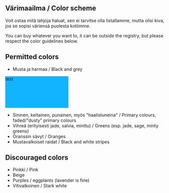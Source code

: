 ## Värimaailma / Color scheme

Voit ostaa mitä lahjoja haluat, sen ei tarvitse olla listallamme, mutta olisi kiva, jos se sopisi väriensä puolesta kotiimme.

You can buy whatever you want to, it can be outside the registry,  but please respect the color guidelines below.

## Permitted colors

- Musta ja harmaa / Black and grey

<div style="height:100px;width:200px;background:#13b4ff">test</div>

- Sininen, keltainen, punainen, myös "haalistuneina" / Primary colours, faded/"dusty" primary colours
- Vihreä (erityisesti jade, salvia, minttu) / Greens (esp. jade, sage, minty greens)
- Oranssin sävyt / Oranges
- Mustavalkoiset raidat / Black and white stripes

## Discouraged colors

- Pinkki / Pink
- Beige
- Purples / eggplants (lavender is fine)
- Vitivalkoinen / Stark white


